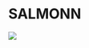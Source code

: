 # SALMONN

<div style='display:flex; gap: 0.25rem; '>
<a href='https://668af6dc18e9e44e43.gradio.live'><img src='https://img.shields.io/badge/gradio-Demo-blue'></a>
</div>
